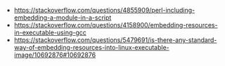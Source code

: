 - https://stackoverflow.com/questions/4855909/perl-including-embedding-a-module-in-a-script
- https://stackoverflow.com/questions/4158900/embedding-resources-in-executable-using-gcc
- https://stackoverflow.com/questions/5479691/is-there-any-standard-way-of-embedding-resources-into-linux-executable-image/10692876#10692876
